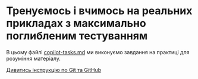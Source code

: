 # Тренуємось і вчимось на реальних прикладах з максимально поглибленим тестуванням

В цьому файлі [copilot-tasks.md](copilot-tasks.md) ми виконуємо завдання на практиці для розуміння матеріалу.

[Дивитись інструкцію по Git та GitHub](readme-github.md)
